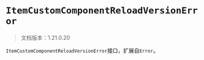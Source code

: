 # `ItemCustomComponentReloadVersionError`

> 文档版本：1.21.0.20

`ItemCustomComponentReloadVersionError`接口，扩展自`Error`。

